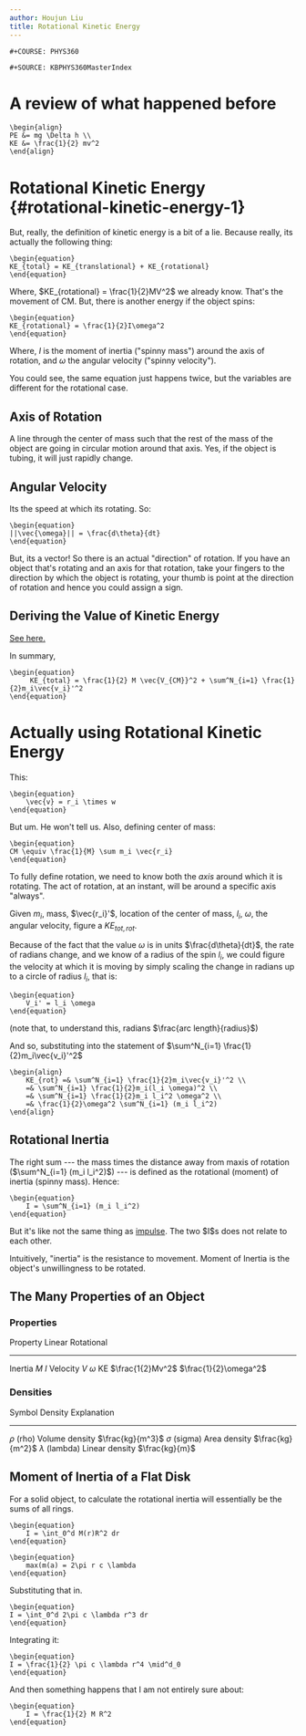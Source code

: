 ```yaml
---
author: Houjun Liu
title: Rotational Kinetic Energy
---
```


```{=org}
#+COURSE: PHYS360
```
```{=org}
#+SOURCE: KBPHYS360MasterIndex
```
# A review of what happened before

```{=latex}
\begin{align}
PE &= mg \Delta h \\
KE &= \frac{1}{2} mv^2
\end{align}
```
# Rotational Kinetic Energy {#rotational-kinetic-energy-1}

But, really, the definition of kinetic energy is a bit of a lie. Because
really, its actually the following thing:

```{=latex}
\begin{equation}
KE_{total} = KE_{translational} + KE_{rotational}
\end{equation}
```
Where, $KE_{rotational} = \frac{1}{2}MV^2$ we already know. That\'s the
movement of CM. But, there is another energy if the object spins:

```{=latex}
\begin{equation}
KE_{rotational} = \frac{1}{2}I\omega^2
\end{equation}
```
Where, $I$ is the moment of inertia (\"spinny mass\") around the axis of
rotation, and $\omega$ the angular velocity (\"spinny velocity\").

You could see, the same equation just happens twice, but the variables
are different for the rotational case.

## Axis of Rotation

A line through the center of mass such that the rest of the mass of the
object are going in circular motion around that axis. Yes, if the object
is tubing, it will just rapidly change.

## Angular Velocity

Its the speed at which its rotating. So:

```{=latex}
\begin{equation}
||\vec{\omega}|| = \frac{d\theta}{dt}
\end{equation}
```
But, its a vector! So there is an actual \"direction\" of rotation. If
you have an object that\'s rotating and an axis for that rotation, take
your fingers to the direction by which the object is rotating, your
thumb is point at the direction of rotation and hence you could assign a
sign.

## Deriving the Value of Kinetic Energy

[See here.](KBhPHYS360RotationalKineticEnergyDerivation.org)

In summary,

```{=latex}
\begin{equation}
     KE_{total} = \frac{1}{2} M \vec{V_{CM}}^2 + \sum^N_{i=1} \frac{1}{2}m_i\vec{v_i}'^2
\end{equation}
```
# Actually using Rotational Kinetic Energy

This:

```{=latex}
\begin{equation}
    \vec{v} = r_i \times w
\end{equation}
```
But um. He won\'t tell us. Also, defining center of mass:

```{=latex}
\begin{equation}
CM \equiv \frac{1}{M} \sum m_i \vec{r_i}
\end{equation}
```
To fully define rotation, we need to know both the *axis* around which
it is rotating. The act of rotation, at an instant, will be around a
specific axis \"always\".

Given $m_i$, mass, $\vec{r_i}'$, location of the center of mass, $l_i$,
$\omega$, the angular velocity, figure a $KE_{tot,rot}$.

Because of the fact that the value $\omega$ is in units
$\frac{d\theta}{dt}$, the rate of radians change, and we know of a
radius of the spin $l_i$, we could figure the velocity at which it is
moving by simply scaling the change in radians up to a circle of radius
$l_i$, that is:

```{=latex}
\begin{equation}
    V_i' = l_i \omega 
\end{equation}
```
(note that, to understand this, radians $\frac{arc length}{radius}$)

And so, substituting into the statement of
$\sum^N_{i=1} \frac{1}{2}m_i\vec{v_i}'^2$

```{=latex}
\begin{align}
    KE_{rot} =& \sum^N_{i=1} \frac{1}{2}m_i\vec{v_i}'^2 \\
    =& \sum^N_{i=1} \frac{1}{2}m_i(l_i \omega)^2 \\
    =& \sum^N_{i=1} \frac{1}{2}m_i l_i^2 \omega^2 \\
    =& \frac{1}{2}\omega^2 \sum^N_{i=1} (m_i l_i^2)
\end{align}
```
## Rotational Inertia

The right sum --- the mass times the distance away from maxis of
rotation ($\sum^N_{i=1} (m_i l_i^2)$) --- is defined as the rotational
(moment) of inertia (spinny mass). Hence:

```{=latex}
\begin{equation}
    I = \sum^N_{i=1} (m_i l_i^2)
\end{equation}
```
But it\'s like not the same thing as [impulse](KBhPHYS360Impulse.org).
The two \$I\$s does not relate to each other.

Intuitively, \"inertia\" is the resistance to movement. Moment of
Inertia is the object\'s unwillingness to be rotated.

## The Many Properties of an Object

### Properties

  Property   Linear             Rotational
  ---------- ------------------ -----------------------
  Inertia    $M$                $I$
  Velocity   $V$                $\omega$
  KE         $\frac{1{2}Mv^2$   $\frac{1}{2}\omega^2$

### Densities

  Symbol               Density          Explanation
  -------------------- ---------------- ------------------
  $\rho$ (rho)         Volume density   $\frac{kg}{m^3}$
  $\sigma$ (sigma)     Area density     $\frac{kg}{m^2}$
  $\lambda$ (lambda)   Linear density   $\frac{kg}{m}$

## Moment of Inertia of a Flat Disk

For a solid object, to calculate the rotational inertia will essentially
be the sums of all rings.

```{=latex}
\begin{equation}
    I = \int_0^d M(r)R^2 dr
\end{equation}
```
```{=latex}
\begin{equation}
    max(m(a) = 2\pi r c \lambda
\end{equation}
```
Substituting that in.

```{=latex}
\begin{equation}
I = \int_0^d 2\pi c \lambda r^3 dr
\end{equation}
```
Integrating it:

```{=latex}
\begin{equation}
I = \frac{1}{2} \pi c \lambda r^4 \mid^d_0
\end{equation}
```
And then something happens that I am not entirely sure about:

```{=latex}
\begin{equation}
    I = \frac{1}{2} M R^2
\end{equation}
```
